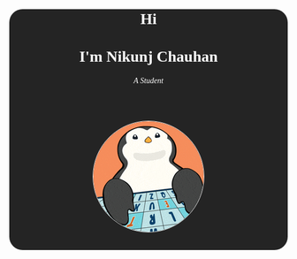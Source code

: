 <html>
<head>
<link rel="preconnect" href="https://fonts.googleapis.com">
<link rel="preconnect" href="https://fonts.gstatic.com" crossorigin>
<link href="https://fonts.googleapis.com/css2?family=Alumni+Sans+Pinstripe:ital@0;1&family=Doto:wght@100..900&family=Funnel+Display:wght@300..800&family=Open+Sans:ital,wght@0,300..800;1,300..800&family=Orbitron:wght@400..900&display=swap" rel="stylesheet">
    <meta charset="UTF-8">
    <meta name="viewport" content="width=device-width, initial-scale=1.0">
</head>
<body style='padding: 16px;'>
<div style='place-items: center; background-color: #242424; border-radius: 24px'>
<h1 align='center'><a style='color: white; font-family: "Orbitron", serif;'> <b>Hi</b> 
<br/>👋<br/><b>I'm Nikunj Chauhan</b></a></h1>

<h6  align='center' style='color: white; font-family: "Orbitron", serif;'>A Student</h6>
<div style='display: flex; padding: 16px; justify-content: center; width: 100%;'>
    <img src= './coding.gif' style='height: 200px; aspect-ratio: 1/1; border-radius: 50%; border: 1px solid #f5f5f5; margin: 16px;'/>
</div>


</div>
</body>
</html>
